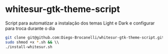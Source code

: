 # whitesur-gtk-theme-script
Script para automatizar a instalação dos temas Light e Dark e configurar para troca durante o dia


```bash
git clone git@github.com:Diego-Brocanelli/whitesur-gtk-theme-script.git ~/macos-theme && \
sudo shmod +x *.sh && \\
./install-whitesur.sh
```
